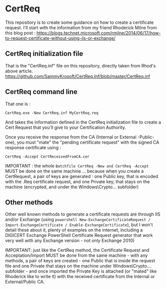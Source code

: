 # CertReq
This repository is to create some guidance on how to create a certificate request.
I'll start with the information from my friend Rhoderick Milne from this blog post :
https://blogs.technet.microsoft.com/rmilne/2014/06/17/how-to-request-certificate-without-using-iis-or-exchange/

## CertReq initialization file
That is the "CertReq.inf" file on this repository, directly taken from Rhod's above article.
https://github.com/SammyKrosoft/CertReq.Inf/blob/master/CertReq.inf 

## CertReq command line
That one is :

```Batchfile
CertReq.exe -New CertReq.inf MyCertReq.req
```
And takes the information defined in the CertReq initialization file to create a Cert Request that you'll give to your Certification Authority.

Once you receive the response from the CA (Internal or External -Public- one), you must "mate" the "pending certificate request" with the signed CA response certificate using :

```Batchfile
CertReq -Accept CertReceivedFromCA.cer
```

IMPORTANT : the whole ```Batchfile CertReq -New and CertReq -Accept``` MUST be done on the same machine ... because when you create a CertRequest, a pair of keys are generated : one Public key, that is encoded with the .Req certificate request, and one Private key, that stays on the machine (encrypted, and under the Windows\Crypto\... subfolder)

## Other methods
Other well known methods to generate a certificate requests are through IIS and/or Exchange (using ```powershell New-ExchangeCertificateRequest / Import-ExchangeCertificate / Enable-ExchangeCertificate```), but I won't detail these about it, plenty of examples on the internet, including a DIGICERT Exchange PowerShell Certificate Request generator that work very well with any Exchange version - not only Exchange 2010)

IMPORTANT: just like the CertReq method, the Certificate Request and Acceptation/Import MUST be done from the same machine - with any methods, a pair of keys are created - one Public that is inside the request file and one Private that stays on the machine under Windows\Crypto\.... subfolder - and once imported the Private Key is attached (or "mated" like Rhoderick like to write it) with the received certificate from the Internal or External/Public CA.
